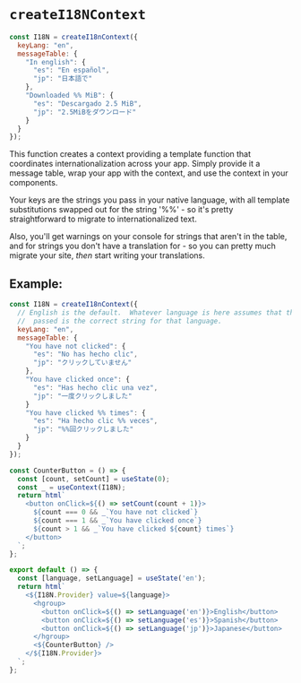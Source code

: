 # `createI18NContext`

```javascript
const I18N = createI18nContext({
  keyLang: "en",
  messageTable: {
    "In english": {
      "es": "En español",
      "jp": "日本語で"
    },
    "Downloaded %% MiB": {
      "es": "Descargado 2.5 MiB",
      "jp": "2.5MiBをダウンロード"
    }
  }
});
```

This function creates a context providing a template function that
coordinates internationalization across your app.  Simply provide it a message
table, wrap your app with the context, and use the context in your components.

Your keys are the strings you pass in your native language, with all template
substitutions swapped out for the string '%%' - so it's pretty
straightforward to migrate to internationalized text.

Also, you'll get warnings on your console for strings that aren't in the table,
and for strings you don't have a translation for - so you can pretty much migrate
your site, _then_ start writing your translations.

## Example:

```javascript
const I18N = createI18nContext({
  // English is the default.  Whatever language is here assumes that the string
  //  passed is the correct string for that language.
  keyLang: "en",
  messageTable: {
    "You have not clicked": {
      "es": "No has hecho clic",
      "jp": "クリックしていません"
    },
    "You have clicked once": {
      "es": "Has hecho clic una vez",
      "jp": "一度クリックしました"
    }
    "You have clicked %% times": {
      "es": "Ha hecho clic %% veces",
      "jp": "%%回クリックしました"
    }
  }
});

const CounterButton = () => {
  const [count, setCount] = useState(0);
  const _ = useContext(I18N);
  return html`
    <button onClick=${() => setCount(count + 1)}>
      ${count === 0 && _`You have not clicked`}
      ${count === 1 && _`You have clicked once`}
      ${count > 1 && _`You have clicked ${count} times`}
    </button>
  `;
};

export default () => {
  const [language, setLanguage] = useState('en');
  return html`
    <${I18N.Provider} value=${language}>
      <hgroup>
        <button onClick=${() => setLanguage('en')}>English</button>
        <button onClick=${() => setLanguage('es')}>Spanish</button>
        <button onClick=${() => setLanguage('jp')}>Japanese</button>
      </hgroup>
      <${CounterButton} />
    </${I18N.Provider}>
  `;
};
```
